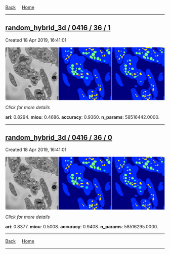 
[Back](..)&nbsp;&nbsp;&nbsp;&nbsp;&nbsp;[Home](https://leapmanlab.github.io/snapshots)

---

<div class="summary"><a href="1"><h2>random_hybrid_3d / 0416 / 36 / 1</h2></a><p>Created 18 Apr 2019, 16:41:01
</p><a href="1"><img src="1/media/summary.png" align="center"></a><p>
<i>Click for more details</i>
</p></div>

**ari**: 0.8294. **miou**: 0.4686. **accuracy**: 0.9360. **n_params**: 58516442.0000. 

---

<div class="summary"><a href="0"><h2>random_hybrid_3d / 0416 / 36 / 0</h2></a><p>Created 18 Apr 2019, 16:41:01
</p><a href="0"><img src="0/media/summary.png" align="center"></a><p>
<i>Click for more details</i>
</p></div>

**ari**: 0.8377. **miou**: 0.5008. **accuracy**: 0.9408. **n_params**: 58516295.0000. 

---

[Back](..)&nbsp;&nbsp;&nbsp;&nbsp;&nbsp;[Home](https://leapmanlab.github.io/snapshots)

---